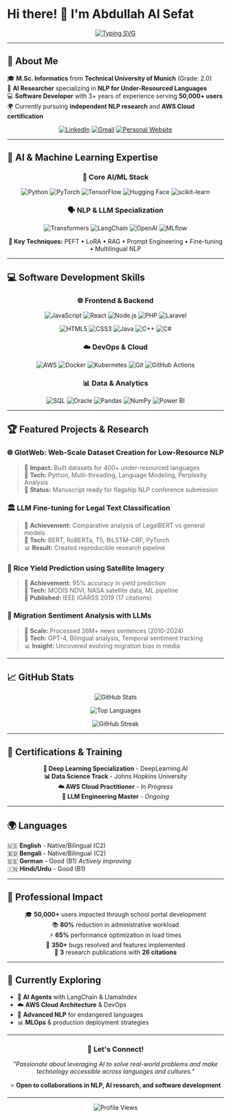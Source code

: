 # Hi there! 👋 I'm Abdullah Al Sefat

<div align="center">
  
[![Typing SVG](https://readme-typing-svg.herokuapp.com?font=Fira+Code&weight=500&size=28&pause=1000&color=2E8B57&center=true&vCenter=true&width=600&lines=NLP+%26+AI+Researcher;Software+Developer;Cloud+Computing+Enthusiast;LLM+Engineer)](https://git.io/typing-svg)

</div>

---

## 🚀 About Me

🎓 **M.Sc. Informatics** from **Technical University of Munich** (Grade: 2.0)  
🔬 **AI Researcher** specializing in **NLP for Under-Resourced Languages**  
💻 **Software Developer** with 3+ years of experience serving **50,000+ users**  
🌍 Currently pursuing **independent NLP research** and **AWS Cloud certification**

<div align="center">

[![LinkedIn](https://img.shields.io/badge/LinkedIn-0077B5?style=for-the-badge&logo=linkedin&logoColor=white)](https://linkedin.com/in/yourusername)
[![Gmail](https://img.shields.io/badge/Gmail-D14836?style=for-the-badge&logo=gmail&logoColor=white)](mailto:abd.al.sefat@gmail.com)
[![Personal Website](https://img.shields.io/badge/Portfolio-FF5722?style=for-the-badge&logo=google-chrome&logoColor=white)](https://yourwebsite.com)

</div>

---

## 🤖 AI & Machine Learning Expertise

<div align="center">

### 🧠 **Core AI/ML Stack**

![Python](https://img.shields.io/badge/Python-3776AB?style=for-the-badge&logo=python&logoColor=white)
![PyTorch](https://img.shields.io/badge/PyTorch-EE4C2C?style=for-the-badge&logo=pytorch&logoColor=white)
![TensorFlow](https://img.shields.io/badge/TensorFlow-FF6F00?style=for-the-badge&logo=tensorflow&logoColor=white)
![Hugging Face](https://img.shields.io/badge/🤗%20Hugging%20Face-FFD21E?style=for-the-badge&logoColor=black)
![scikit-learn](https://img.shields.io/badge/scikit--learn-F7931E?style=for-the-badge&logo=scikit-learn&logoColor=white)

### 🗣️ **NLP & LLM Specialization**

![Transformers](https://img.shields.io/badge/🤖%20Transformers-FF6B6B?style=for-the-badge&logoColor=white)
![LangChain](https://img.shields.io/badge/🦜%20LangChain-1C3A3A?style=for-the-badge&logoColor=white)
![OpenAI](https://img.shields.io/badge/OpenAI-412991?style=for-the-badge&logo=openai&logoColor=white)
![MLflow](https://img.shields.io/badge/MLflow-0194E2?style=for-the-badge&logo=mlflow&logoColor=white)

**🎯 Key Techniques:** PEFT • LoRA • RAG • Prompt Engineering • Fine-tuning • Multilingual NLP

</div>

---

## 💻 Software Development Skills

<div align="center">

### 🌐 **Frontend & Backend**

![JavaScript](https://img.shields.io/badge/JavaScript-F7DF1E?style=for-the-badge&logo=javascript&logoColor=black)
![React](https://img.shields.io/badge/React-20232A?style=for-the-badge&logo=react&logoColor=61DAFB)
![Node.js](https://img.shields.io/badge/Node.js-339933?style=for-the-badge&logo=nodedotjs&logoColor=white)
![PHP](https://img.shields.io/badge/PHP-777BB4?style=for-the-badge&logo=php&logoColor=white)
![Laravel](https://img.shields.io/badge/Laravel-FF2D20?style=for-the-badge&logo=laravel&logoColor=white)

![HTML5](https://img.shields.io/badge/HTML5-E34F26?style=for-the-badge&logo=html5&logoColor=white)
![CSS3](https://img.shields.io/badge/CSS3-1572B6?style=for-the-badge&logo=css3&logoColor=white)
![Java](https://img.shields.io/badge/Java-ED8B00?style=for-the-badge&logo=java&logoColor=white)
![C++](https://img.shields.io/badge/C++-00599C?style=for-the-badge&logo=cplusplus&logoColor=white)
![C#](https://img.shields.io/badge/C%23-239120?style=for-the-badge&logo=csharp&logoColor=white)

### ☁️ **DevOps & Cloud**

![AWS](https://img.shields.io/badge/AWS-232F3E?style=for-the-badge&logo=amazonaws&logoColor=white)
![Docker](https://img.shields.io/badge/Docker-2496ED?style=for-the-badge&logo=docker&logoColor=white)
![Kubernetes](https://img.shields.io/badge/Kubernetes-326CE5?style=for-the-badge&logo=kubernetes&logoColor=white)
![Git](https://img.shields.io/badge/Git-F05032?style=for-the-badge&logo=git&logoColor=white)
![GitHub Actions](https://img.shields.io/badge/GitHub%20Actions-2088FF?style=for-the-badge&logo=github-actions&logoColor=white)

### 📊 **Data & Analytics**

![SQL](https://img.shields.io/badge/SQL-4479A1?style=for-the-badge&logo=mysql&logoColor=white)
![Oracle](https://img.shields.io/badge/Oracle-F80000?style=for-the-badge&logo=oracle&logoColor=white)
![Pandas](https://img.shields.io/badge/Pandas-150458?style=for-the-badge&logo=pandas&logoColor=white)
![NumPy](https://img.shields.io/badge/NumPy-013243?style=for-the-badge&logo=numpy&logoColor=white)
![Power BI](https://img.shields.io/badge/Power%20BI-F2C811?style=for-the-badge&logo=powerbi&logoColor=black)

</div>

---

## 🏆 Featured Projects & Research

### 🌐 **GlotWeb: Web-Scale Dataset Creation for Low-Resource NLP**
> 🎯 **Impact:** Built datasets for 400+ under-resourced languages  
> 🔧 **Tech:** Python, Multi-threading, Language Modeling, Perplexity Analysis  
> 📄 **Status:** Manuscript ready for flagship NLP conference submission

### 🏛️ **LLM Fine-tuning for Legal Text Classification**
> 🎯 **Achievement:** Comparative analysis of LegalBERT vs general models  
> 🔧 **Tech:** BERT, RoBERTa, T5, BiLSTM-CRF, PyTorch  
> 📊 **Result:** Created reproducible research pipeline

### 🌾 **Rice Yield Prediction using Satellite Imagery**
> 🎯 **Achievement:** 95% accuracy in yield prediction  
> 🔧 **Tech:** MODIS NDVI, NASA satellite data, ML pipeline  
> 📖 **Published:** IEEE IGARSS 2019 (17 citations)

### 📰 **Migration Sentiment Analysis with LLMs**
> 🎯 **Scale:** Processed 26M+ news sentences (2010-2024)  
> 🔧 **Tech:** GPT-4, Bilingual analysis, Temporal sentiment tracking  
> 📊 **Insight:** Uncovered evolving migration bias in media

---

## 📈 GitHub Stats

<div align="center">

![GitHub Stats](https://github-readme-stats.vercel.app/api?username=yourusername&show_icons=true&theme=radical&hide_border=true&count_private=true)

![Top Languages](https://github-readme-stats.vercel.app/api/top-langs/?username=yourusername&layout=compact&theme=radical&hide_border=true)

![GitHub Streak](https://github-readme-streak-stats.herokuapp.com/?user=yourusername&theme=radical&hide_border=true)

</div>

---

## 🏅 Certifications & Training

<div align="center">

**🧠 Deep Learning Specialization** - DeepLearning.AI  
**📊 Data Science Track** - Johns Hopkins University  
**☁️ AWS Cloud Practitioner** - *In Progress*  
**🤖 LLM Engineering Master** - *Ongoing*

</div>

---

## 🌍 Languages

🇺🇸 **English** - Native/Bilingual (C2)  
🇧🇩 **Bengali** - Native/Bilingual (C2)  
🇩🇪 **German** - Good (B1) *Actively improving*  
🇮🇳 **Hindi/Urdu** - Good (B1)

---

## 💼 Professional Impact

<div align="center">

🎓 **50,000+** users impacted through school portal development  
📚 **80%** reduction in administrative workload  
⚡ **65%** performance optimization in load times  
🐛 **350+** bugs resolved and features implemented  
📄 **3** research publications with **26 citations**

</div>

---

## 🔮 Currently Exploring

- 🤖 **AI Agents** with LangChain & LlamaIndex
- ☁️ **AWS Cloud Architecture** & DevOps
- 🧠 **Advanced NLP** for endangered languages
- 📊 **MLOps** & production deployment strategies

---

<div align="center">

### 💬 Let's Connect!

*"Passionate about leveraging AI to solve real-world problems and make technology accessible across languages and cultures."*

⭐ **Open to collaborations in NLP, AI research, and software development**

</div>

---

<div align="center">

![Profile Views](https://komarev.com/ghpvc/?username=yourusername&color=brightgreen&style=flat-square)

</div>
